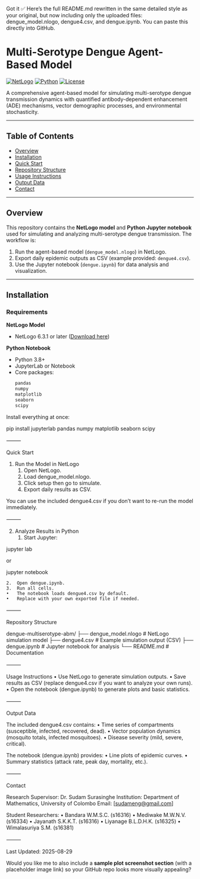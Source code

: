 Got it ✅
Here’s the full README.md rewritten in the same detailed style as your original, but now including only the uploaded files: dengue_model.nlogo, dengue4.csv, and dengue.ipynb. You can paste this directly into GitHub.

# Multi-Serotype Dengue Agent-Based Model

[![NetLogo](https://img.shields.io/badge/NetLogo-6.3.1-blue.svg)](https://ccl.northwestern.edu/netlogo/)
[![Python](https://img.shields.io/badge/Python-3.8+-green.svg)](https://python.org)
[![License](https://img.shields.io/badge/License-MIT-yellow.svg)](LICENSE)

A comprehensive agent-based model for simulating multi-serotype dengue transmission dynamics with quantified antibody-dependent enhancement (ADE) mechanisms, vector demographic processes, and environmental stochasticity.

---

## Table of Contents

- [Overview](#overview)
- [Installation](#installation)
- [Quick Start](#quick-start)
- [Repository Structure](#repository-structure)
- [Usage Instructions](#usage-instructions)
- [Output Data](#output-data)
- [Contact](#contact)

---

## Overview

This repository contains the **NetLogo model** and **Python Jupyter notebook** used for simulating and analyzing multi-serotype dengue transmission. The workflow is:

1. Run the agent-based model (`dengue_model.nlogo`) in NetLogo.  
2. Export daily epidemic outputs as CSV (example provided: `dengue4.csv`).  
3. Use the Jupyter notebook (`dengue.ipynb`) for data analysis and visualization.

---

## Installation

### Requirements

**NetLogo Model**
- NetLogo 6.3.1 or later ([Download here](https://ccl.northwestern.edu/netlogo/download.shtml))

**Python Notebook**
- Python 3.8+  
- JupyterLab or Notebook  
- Core packages:
  ```bash
  pandas
  numpy
  matplotlib
  seaborn
  scipy

Install everything at once:

pip install jupyterlab pandas numpy matplotlib seaborn scipy


⸻

Quick Start

1. Run the Model in NetLogo
	1.	Open NetLogo.
	2.	Load dengue_model.nlogo.
	3.	Click setup then go to simulate.
	4.	Export daily results as CSV.

You can use the included dengue4.csv if you don’t want to re-run the model immediately.

⸻

2. Analyze Results in Python
	1.	Start Jupyter:

jupyter lab

or

jupyter notebook


	2.	Open dengue.ipynb.
	3.	Run all cells.
	•	The notebook loads dengue4.csv by default.
	•	Replace with your own exported file if needed.

⸻

Repository Structure

dengue-multiserotype-abm/
├── dengue_model.nlogo       # NetLogo simulation model
├── dengue4.csv              # Example simulation output (CSV)
├── dengue.ipynb             # Jupyter notebook for analysis
└── README.md                # Documentation


⸻

Usage Instructions
	•	Use NetLogo to generate simulation outputs.
	•	Save results as CSV (replace dengue4.csv if you want to analyze your own runs).
	•	Open the notebook (dengue.ipynb) to generate plots and basic statistics.

⸻

Output Data

The included dengue4.csv contains:
	•	Time series of compartments (susceptible, infected, recovered, dead).
	•	Vector population dynamics (mosquito totals, infected mosquitoes).
	•	Disease severity (mild, severe, critical).

The notebook (dengue.ipynb) provides:
	•	Line plots of epidemic curves.
	•	Summary statistics (attack rate, peak day, mortality, etc.).

⸻

Contact

Research Supervisor: Dr. Sudam Surasinghe
Institution: Department of Mathematics, University of Colombo
Email: [sudameng@gmail.com]

Student Researchers:
	•	Bandara W.M.S.C. (s16316)
	•	Mediwake M.W.N.V. (s16334)
	•	Jayanath S.K.K.T. (s16316)
	•	Liyanage B.L.D.H.K. (s16325)
	•	Wimalasuriya S.M. (s16381)

⸻

Last Updated: 2025-08-29

Would you like me to also include a **sample plot screenshot section** (with a placeholder image link) so your GitHub repo looks more visually appealing?
